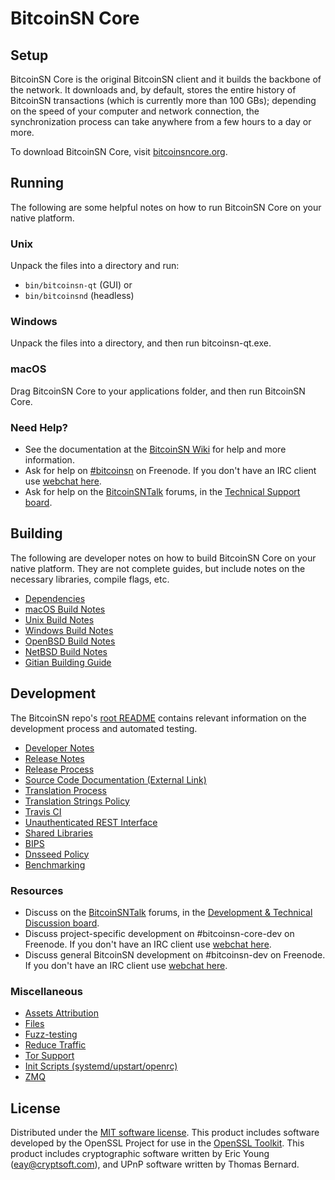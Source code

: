 BitcoinSN Core
=============

Setup
---------------------
BitcoinSN Core is the original BitcoinSN client and it builds the backbone of the network. It downloads and, by default, stores the entire history of BitcoinSN transactions (which is currently more than 100 GBs); depending on the speed of your computer and network connection, the synchronization process can take anywhere from a few hours to a day or more.

To download BitcoinSN Core, visit [bitcoinsncore.org](https://bitcoinsncore.org/en/releases/).

Running
---------------------
The following are some helpful notes on how to run BitcoinSN Core on your native platform.

### Unix

Unpack the files into a directory and run:

- `bin/bitcoinsn-qt` (GUI) or
- `bin/bitcoinsnd` (headless)

### Windows

Unpack the files into a directory, and then run bitcoinsn-qt.exe.

### macOS

Drag BitcoinSN Core to your applications folder, and then run BitcoinSN Core.

### Need Help?

* See the documentation at the [BitcoinSN Wiki](https://en.bitcoinsn.it/wiki/Main_Page)
for help and more information.
* Ask for help on [#bitcoinsn](http://webchat.freenode.net?channels=bitcoinsn) on Freenode. If you don't have an IRC client use [webchat here](http://webchat.freenode.net?channels=bitcoinsn).
* Ask for help on the [BitcoinSNTalk](https://bitcoinsntalk.org/) forums, in the [Technical Support board](https://bitcoinsntalk.org/index.php?board=4.0).

Building
---------------------
The following are developer notes on how to build BitcoinSN Core on your native platform. They are not complete guides, but include notes on the necessary libraries, compile flags, etc.

- [Dependencies](dependencies.md)
- [macOS Build Notes](build-osx.md)
- [Unix Build Notes](build-unix.md)
- [Windows Build Notes](build-windows.md)
- [OpenBSD Build Notes](build-openbsd.md)
- [NetBSD Build Notes](build-netbsd.md)
- [Gitian Building Guide](gitian-building.md)

Development
---------------------
The BitcoinSN repo's [root README](/README.md) contains relevant information on the development process and automated testing.

- [Developer Notes](developer-notes.md)
- [Release Notes](release-notes.md)
- [Release Process](release-process.md)
- [Source Code Documentation (External Link)](https://dev.visucore.com/bitcoinsn/doxygen/)
- [Translation Process](translation_process.md)
- [Translation Strings Policy](translation_strings_policy.md)
- [Travis CI](travis-ci.md)
- [Unauthenticated REST Interface](REST-interface.md)
- [Shared Libraries](shared-libraries.md)
- [BIPS](bips.md)
- [Dnsseed Policy](dnsseed-policy.md)
- [Benchmarking](benchmarking.md)

### Resources
* Discuss on the [BitcoinSNTalk](https://bitcoinsntalk.org/) forums, in the [Development & Technical Discussion board](https://bitcoinsntalk.org/index.php?board=6.0).
* Discuss project-specific development on #bitcoinsn-core-dev on Freenode. If you don't have an IRC client use [webchat here](http://webchat.freenode.net/?channels=bitcoinsn-core-dev).
* Discuss general BitcoinSN development on #bitcoinsn-dev on Freenode. If you don't have an IRC client use [webchat here](http://webchat.freenode.net/?channels=bitcoinsn-dev).

### Miscellaneous
- [Assets Attribution](assets-attribution.md)
- [Files](files.md)
- [Fuzz-testing](fuzzing.md)
- [Reduce Traffic](reduce-traffic.md)
- [Tor Support](tor.md)
- [Init Scripts (systemd/upstart/openrc)](init.md)
- [ZMQ](zmq.md)

License
---------------------
Distributed under the [MIT software license](/COPYING).
This product includes software developed by the OpenSSL Project for use in the [OpenSSL Toolkit](https://www.openssl.org/). This product includes
cryptographic software written by Eric Young ([eay@cryptsoft.com](mailto:eay@cryptsoft.com)), and UPnP software written by Thomas Bernard.
